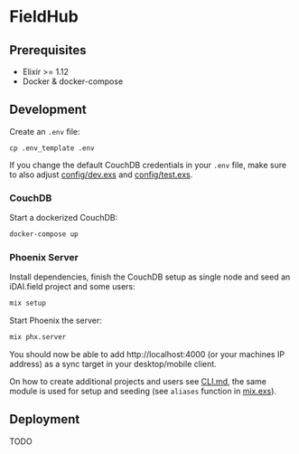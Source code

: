 # FieldHub

## Prerequisites

* Elixir >= 1.12
* Docker & docker-compose

## Development
Create an `.env` file:

```
cp .env_template .env
```

If you change the default CouchDB credentials in your `.env` file, make sure to also adjust [config/dev.exs](config/dev.exs) and [config/test.exs](config/test.exs).

### CouchDB
Start a dockerized CouchDB:

```bash
docker-compose up
```

### Phoenix Server
Install dependencies, finish the CouchDB setup as single node and seed an iDAI.field project and some users:

```bash
mix setup
```

Start Phoenix the server:

```bash
mix phx.server
``` 

You should now be able to add http://localhost:4000 (or your machines IP address) as a sync target in your desktop/mobile client.

On how to create additional projects and users see [CLI.md](CLI.md), the same module is used for setup and seeding (see `aliases` function in [mix.exs](mix.exs)).

## Deployment

TODO
<!-- Now you can visit [`localhost:4000`](http://localhost:4000) from your browser. -->

<!-- Ready to run in production? Please [check our deployment guides](https://hexdocs.pm/phoenix/deployment.html). -->
